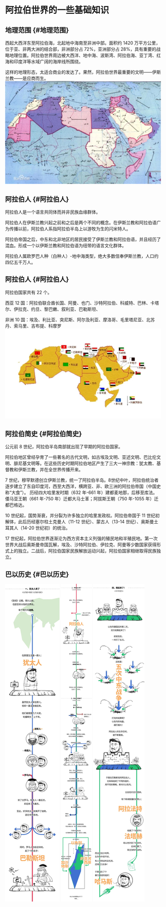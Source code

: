 # 阿拉伯世界的一些基础知识


## 地理范围 {#地理范围}

西起大西洋东至阿拉伯海，北起地中海南至非洲中部。面积约 1420 万平方公里，位于亚、非两大洲的结合部，非洲部分占 72%，亚洲部分占 28%，具有重要的战略地理位置。阿拉伯世界周边被大西洋、地中海、波斯湾、阿拉伯海、亚丁湾、红海和印度洋等水域广阔的海岸线所围绕。

这样的地理形态，太适合商业的发达了。果然，阿拉伯世界最重要的文明——伊斯兰教——是应商而生。
![](https://raw.githubusercontent.com/daotoyi/picsbed/main/img/202311102134517.png)


## 阿拉伯人 {#阿拉伯人}

阿拉伯人是一个语言共同体而并非民族血缘群体。

阿拉伯人在伊斯兰教兴起之前和之后是两个不同的概念。在伊斯兰教和阿拉伯语广为传播以前，阿拉伯人系指阿拉伯半岛上以游牧为生的闪米特人。

阿拉伯帝国之后，中东和北非地区的居民接受了伊斯兰教和阿拉伯语，并且经历了混血。形成一个以伊斯兰教和阿拉伯语为纽带的语言文化群体。

阿拉伯人属欧罗巴人种（白种人）-地中海类型，绝大多数信奉伊斯兰教，人口约四亿五千万人。


## 阿拉伯人 {#阿拉伯人}

阿拉伯国家共有 22 个。

西亚 12 国：阿拉伯联合酋长国、阿曼、也门、沙特阿拉伯、科威特、巴林、卡塔尔、伊拉克、约旦、黎巴嫩、叙利亚、巴勒斯坦、

非洲 10 国：埃及、利比亚、突尼斯、阿尔及利亚、摩洛哥、毛里塔尼亚、北苏丹、索马里、吉布提、科摩罗
![](https://raw.githubusercontent.com/daotoyi/picsbed/main/img/202311102136741.png)


## 阿拉伯简史 {#阿拉伯简史}

公元前 8 世纪，阿拉伯半岛南部就出现了早期的阿拉伯国家。

阿拉伯地区曾经孕育了一些著名的古代文明，如古埃及文明、亚述文明、巴比伦文明、腓尼基文明等。在这些历史时期阿拉伯地区产生了三大一神宗教：犹太教、基督教和伊斯兰教，并在全世界传播开来。

7 世纪，穆罕默德创立伊斯兰教，统一了阿拉伯半岛。8世纪中叶，阿拉伯统治者逐步建立了东自印度河，西至大西洋，横跨亚、非、欧三洲的阿拉伯帝国（中国史称“大食”）。 历经四大哈里发时期（632 年-661 年）建都麦地那，后移至库法。倭马亚王朝（661 年-750 年）迁都大马士革；阿拔斯王朝（750 年-1055 年）迁都巴格达。

10 世纪起，国势渐衰，并分裂为许多独立的哈里发政权。阿拉伯帝国于 11 世纪初解体，此后历经塞尔柱土克曼人（11-12 世纪）、蒙古人（13-14 世纪）、奥斯曼土耳其人（14-20 世纪初）的统治。

17 世纪起，阿拉伯世界逐渐沦为西方资本主义列强的殖民地和半殖民地。第一次世界大战后奥斯曼帝国瓦解，埃及、沙特阿拉伯、伊拉克、阿曼等少数国家获得形式上的独立。二战后，阿拉伯国家民族解放运动兴起，阿拉伯国家相继取得民族独立。


## 巴以历史 {#巴以历史}

![](https://raw.githubusercontent.com/daotoyi/picsbed/main/img/202311102138883.png)
![](https://raw.githubusercontent.com/daotoyi/picsbed/main/img/202311102140015.png)
![](https://raw.githubusercontent.com/daotoyi/picsbed/main/img/202311102140530.png)
